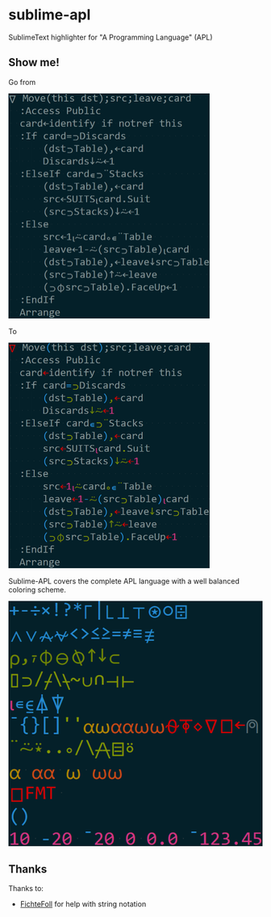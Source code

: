 sublime-apl
===========

SublimeText highlighter for "A Programming Language" (APL)

Show me!
--------

Go from

<img src="apl not highlit.png" style="width: 399px;"/>

To

<img src="apl highlit.png" style="width: 399px;"/>

Sublime-APL covers the complete APL language with a well balanced 
coloring scheme.

![](opertable.png)

Thanks
------

Thanks to:

  * [FichteFoll](http://github.com/FichteFoll/) for help with string notation
